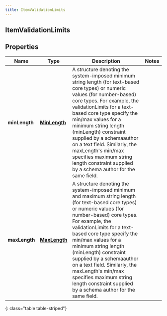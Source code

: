 ```yaml
---
title: ItemValidationLimits
---
```


## ItemValidationLimits

## Properties

| Name          | Type                                               | Description                                                                                                                                                                                                                                                                                                                                                                                                                                                                     | Notes |
| ------------- | -------------------------------------------------- | ------------------------------------------------------------------------------------------------------------------------------------------------------------------------------------------------------------------------------------------------------------------------------------------------------------------------------------------------------------------------------------------------------------------------------------------------------------------------------- | ----- |
| **minLength** | <!----><!---->[**MinLength**](MinLength.md)<!----> | A structure denoting the system-imposed minimum string length (for text-based core types) or numeric values (for number-based) core types. For example, the validationLimits for a text-based core type specify the min/max values for a minimum string length (minLength) constraint supplied by a schemaauthor on a text field. Similarly, the maxLength&#39;s min/max specifies maximum string length constraint supplied by a schema author for the same field.             |       |
| **maxLength** | <!----><!---->[**MaxLength**](MaxLength.md)<!----> | A structure denoting the system-imposed minimum and maximum string length (for text-based core types) or numeric values (for number-based) core types. For example, the validationLimits for a text-based core type specify the min/max values for a minimum string length (minLength) constraint supplied by a schemaauthor on a text field. Similarly, the maxLength&#39;s min/max specifies maximum string length constraint supplied by a schema author for the same field. |       |

{: class="table table-striped"}
